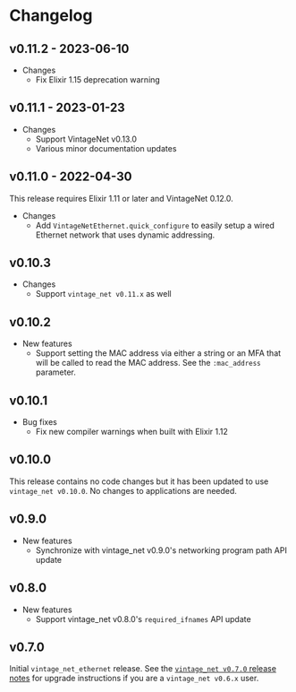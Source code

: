 # Changelog

## v0.11.2 - 2023-06-10

* Changes
  * Fix Elixir 1.15 deprecation warning

## v0.11.1 - 2023-01-23

* Changes
  * Support VintageNet v0.13.0
  * Various minor documentation updates

## v0.11.0 - 2022-04-30

This release requires Elixir 1.11 or later and VintageNet 0.12.0.

* Changes
  * Add `VintageNetEthernet.quick_configure` to easily setup a wired Ethernet
    network that uses dynamic addressing.

## v0.10.3

* Changes
  * Support `vintage_net v0.11.x` as well

## v0.10.2

* New features
  * Support setting the MAC address via either a string or an MFA that will be
    called to read the MAC address. See the `:mac_address` parameter.

## v0.10.1

* Bug fixes
  * Fix new compiler warnings when built with Elixir 1.12

## v0.10.0

This release contains no code changes but it has been updated to use
`vintage_net v0.10.0`. No changes to applications are needed.

## v0.9.0

* New features
  * Synchronize with vintage_net v0.9.0's networking program path API update

## v0.8.0

* New features
  * Support vintage_net v0.8.0's `required_ifnames` API update

## v0.7.0

Initial `vintage_net_ethernet` release. See the [`vintage_net v0.7.0` release
notes](https://github.com/nerves-networking/vintage_net/releases/tag/v0.7.0)
for upgrade instructions if you are a `vintage_net v0.6.x` user.
